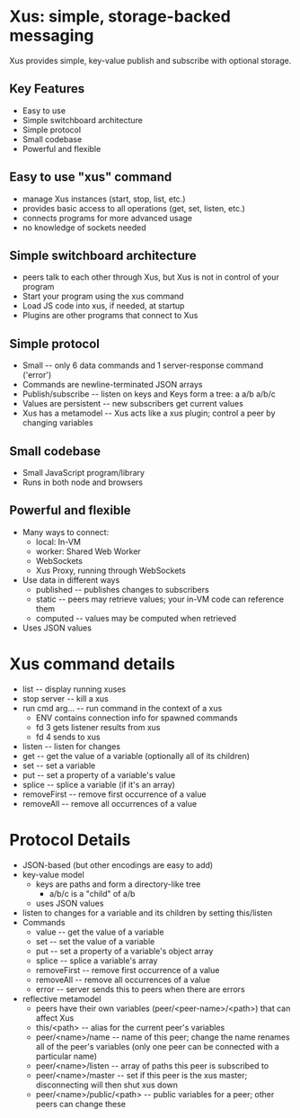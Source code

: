 # Xus: simple, storage-backed messaging

Xus provides simple, key-value publish and subscribe with optional storage.

## Key Features

* Easy to use
* Simple switchboard architecture
* Simple protocol
* Small codebase
* Powerful and flexible

## Easy to use "xus" command

* manage Xus instances (start, stop, list, etc.)
* provides basic access to all operations (get, set, listen, etc.)
* connects programs for more advanced usage
* no knowledge of sockets needed

## Simple switchboard architecture

* peers talk to each other through Xus, but Xus is not in control of
  your program
* Start your program using the xus command
* Load JS code into xus, if needed, at startup
* Plugins are other programs that connect to Xus

## Simple protocol

* Small -- only 6 data commands and 1 server-response command ('error')
* Commands are newline-terminated JSON arrays
* Publish/subscribe -- listen on keys and Keys form a tree: a a/b a/b/c
* Values are persistent -- new subscribers get current values
* Xus has a metamodel -- Xus acts like a xus plugin; control a peer by changing variables

## Small codebase

* Small JavaScript program/library
* Runs in both node and browsers

## Powerful and flexible

* Many ways to connect:
   * local: In-VM
   * worker: Shared Web Worker
   * WebSockets
   * Xus Proxy, running through WebSockets
* Use data in different ways
   * published -- publishes changes to subscribers
   * static -- peers may retrieve values; your in-VM code can reference them
   * computed -- values may be computed when retrieved
* Uses JSON values

# Xus command details

* list -- display running xuses
* stop server -- kill a xus
* run cmd arg... -- run command in the context of a xus
   * ENV contains connection info for spawned commands
   * fd 3 gets listener results from xus
   * fd 4 sends to xus
* listen -- listen for changes 
* get -- get the value of a variable (optionally all of its children)
* set -- set a variable
* put -- set a property of a variable's value
* splice -- splice a variable (if it's an array)
* removeFirst -- remove first occurrence of a value
* removeAll -- remove all occurrences of a value

# Protocol Details

* JSON-based (but other encodings are easy to add)
* key-value model
   * keys are paths and form a directory-like tree
      * a/b/c is a "child" of a/b
   * uses JSON values
* listen to changes for a variable and its children by setting this/listen
* Commands
   * value -- get the value of a variable
   * set -- set the value of a variable
   * put -- set a property of a variable's object array
   * splice -- splice a variable's array
   * removeFirst -- remove first occurrence of a value
   * removeAll -- remove all occurrences of a value
   * error -- server sends this to peers when there are errors
* reflective metamodel
   * peers have their own variables (peer/&lt;peer-name>/&lt;path>) that can affect Xus
   * this/&lt;path> -- alias for the current peer's variables
   * peer/&lt;name>/name -- name of this peer; change the name renames
     all of the peer's variables (only one peer can be connected with
     a particular name)
   * peer/&lt;name>/listen -- array of paths this peer is subscribed to
   * peer/&lt;name>/master -- set if this peer is the xus master;
     disconnecting will then shut xus down
   * peer/&lt;name>/public/&lt;path> -- public variables for a peer; other peers
     can change these
